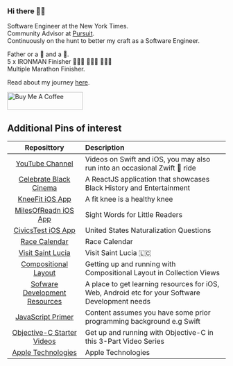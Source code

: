 ### Hi there 👋🏾

Software Engineer at the New York Times.   
Community Advisor at [Pursuit](https://www.pursuit.org).  
Continuously on the hunt to better my craft as a Software Engineer.   

Father or a 🐉  and a 🐒.  
5 x IRONMAN Finisher 🏊🏾‍♂️ 🚴🏾‍♂️ 🏃🏾‍♂️  
Multiple Marathon Finisher. 

Read about my journey [here](https://people.com/human-interest/ios-developer-alex-paul-shares-his-incredible-immigration-story/). 

<a href="https://www.buymeacoffee.com/alexpaulnyc" target="_blank"><img src="https://cdn.buymeacoffee.com/buttons/default-orange.png" alt="Buy Me A Coffee" height="41" width="174"></a>


## Additional Pins of interest 

| Reposittory | Description |
|:--------:|:----------|
| [YouTube Channel](http://youtube.com/alexpaulnyc) | Videos on Swift and iOS, you may also run into an occasional Zwift 🚴 ride |
| [Celebrate Black Cinema](https://blackcinema.netlify.app/) | A ReactJS application that showcases Black History and Entertainment |
| [KneeFit iOS App](https://apps.apple.com/us/app/kneefit/id899101811) | A fit knee is a healthy knee |
| [MilesOfReadn iOS App](https://apps.apple.com/us/app/milesofreadn/id1436642991) | Sight Words for Little Readers|
| [CivicsTest iOS App](https://apps.apple.com/us/app/civicstest/id1551652256) | United States Naturalization Questions |
| [Race Calendar](https://racecalendar.netlify.app/) | Race Calendar |
| [Visit Saint Lucia](https://visitsaintlucia.netlify.app/) | Visit Saint Lucia 🇱🇨 |
| [Compositional Layout](https://github.com/alexpaul/Compositional-Layout) | Getting up and running with Compositional Layout in Collection Views |
| [Sofware Development Resources](https://github.com/alexpaul/SoftwareDevelopmentResources) | A place to get learning resources for iOS, Web, Android etc for your Software Development needs |
| [JavaScript Primer](https://github.com/alexpaul/JavaScript) | Content assumes you have some prior programming background e.g Swift |
| [Objective-C Starter Videos](https://www.youtube.com/watch?v=2CPt99dnroQ&lc=UgzQxOR5YuG_9Pgpqs94AaABAg) | Get up and running with Objective-C in this 3-Part Video Series |
| [Apple Technologies](https://developer.apple.com/documentation/technologies) | Apple Technologies |

<!--
**alexpaul/alexpaul** is a ✨ _special_ ✨ repository because its `README.md` (this file) appears on your GitHub profile.

Here are some ideas to get you started:

- 🔭 I’m currently working on ...
- 🌱 I’m currently learning ...
- 👯 I’m looking to collaborate on ...
- 🤔 I’m looking for help with ...
- 💬 Ask me about ...
- 📫 How to reach me: ...
- 😄 Pronouns: ...
- ⚡ Fun fact: ...
-->
